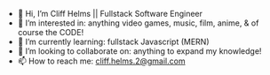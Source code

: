 - 👋 Hi, I’m Cliff Helms || Fullstack Software Engineer
- 👀 I’m interested in: anything video games, music, film, anime, & of course the CODE!
- 🌱 I’m currently learning: fullstack Javascript (MERN)
- 💞️ I’m looking to collaborate on: anything to expand my knowledge!
- 📫 How to reach me: cliff.helms.2@gmail.com

<!---
crackTheCliff/crackTheCliff is a ✨ special ✨ repository because its `README.md` (this file) appears on your GitHub profile.
You can click the Preview link to take a look at your changes.
--->
